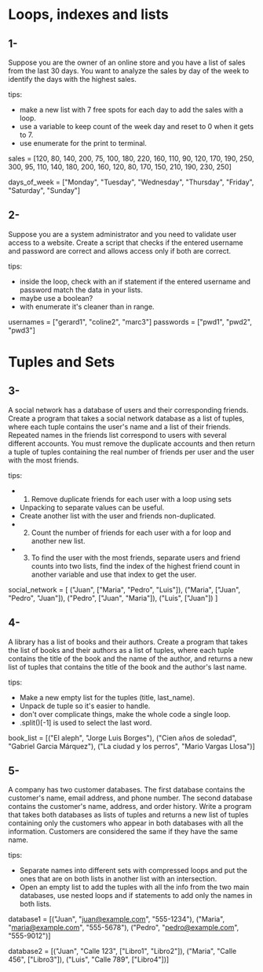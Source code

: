 # Loops, indexes and lists

## 1-
Suppose you are the owner of an online store and you have a list of sales from the last 30 days. You want to analyze the sales by day of the week to identify the days with the highest sales.

tips:
- make a new list with 7 free spots for each day to add the sales with a loop.
- use a variable to keep count of the week day and reset to 0 when it gets to 7.
- use enumerate for the print to terminal.

sales = [120, 80, 140, 200, 75, 100, 180, 220, 160, 110, 90, 120, 170, 190, 250, 300, 95, 110,
         140, 180, 200, 160, 120, 80, 170, 150, 210, 190, 230, 250]

days_of_week = ["Monday", "Tuesday", "Wednesday",
                "Thursday", "Friday", "Saturday", "Sunday"]

## 2-
Suppose you are a system administrator and you need to validate user access to a website. Create a script that checks if the entered username and password are correct and allows access only if both are correct.

tips:
- inside the loop, check with an if statement if the entered username and password match the data in your lists.
- maybe use a boolean?
- with enumerate it's cleaner than in range.

usernames = ["gerard1", "coline2", "marc3"]
passwords = ["pwd1", "pwd2", "pwd3"]

# Tuples and Sets

## 3-
A social network has a database of users and their corresponding friends.
Create a program that takes a social network database as a list of tuples, where each tuple contains the user's name and a list of their friends.
Repeated names in the friends list correspond to users with several different accounts.
You must remove the duplicate accounts and then return a tuple of tuples containing the real number of friends per user and the user with the most friends.

tips:
- 1. Remove duplicate friends for each user with a loop using sets
- Unpacking to separate values can be useful.
- Create another list with the user and friends non-duplicated.
- 2. Count the number of friends for each user with a for loop and another new list.
- 3. To find the user with the most friends, separate users and friend counts into two lists, find the index of the highest friend count in another variable and use that index to get the user.

social_network = [
    ("Juan", ["Maria", "Pedro", "Luis"]),
    ("Maria", ["Juan", "Pedro", "Juan"]),
    ("Pedro", ["Juan", "Maria"]),
    ("Luis", ["Juan"])
]

## 4- 
A library has a list of books and their authors. Create a program that takes the list of books and their authors as a list of tuples, where each tuple contains the title of the book and the name of the author, and returns a new list of tuples that contains the title of the book and the author's last name.

tips:
- Make a new empty list for the tuples (title, last_name).
- Unpack de tuple so it's easier to handle.
- don't over complicate things, make the whole code a single loop.
- .split()[-1] is used to select the last word.

book_list = [("El aleph", "Jorge Luis Borges"),
             ("Cien años de soledad", "Gabriel Garcia Márquez"),
             ("La ciudad y los perros", "Mario Vargas Llosa")]

## 5-
A company has two customer databases. The first database contains the customer's name, email address, and phone number. The second database contains the customer's name, address, and order history. Write a program that takes both databases as lists of tuples and returns a new list of tuples containing only the customers who appear in both databases with all the information. Customers are considered the same if they have the same name.

tips:
- Separate names into different sets with compressed loops and put the ones that are on both lists in another list with an intersection.
- Open an empty list to add the tuples with all the info from the two main databases, use nested loops and if statements to add only the names in both lists.


database1 = [("Juan", "juan@example.com", "555-1234"),
               ("Maria", "maria@example.com", "555-5678"),
               ("Pedro", "pedro@example.com", "555-9012")]

database2 = [("Juan", "Calle 123", ["Libro1", "Libro2"]),
               ("Maria", "Calle 456", ["Libro3"]),
               ("Luis", "Calle 789", ["Libro4"])]